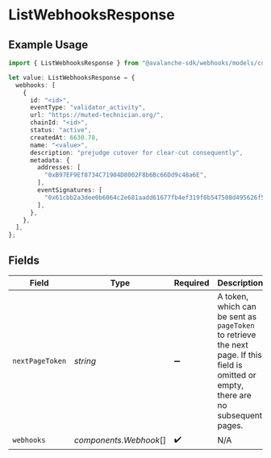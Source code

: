 # ListWebhooksResponse

## Example Usage

```typescript
import { ListWebhooksResponse } from "@avalanche-sdk/webhooks/models/components";

let value: ListWebhooksResponse = {
  webhooks: [
    {
      id: "<id>",
      eventType: "validator_activity",
      url: "https://muted-technician.org/",
      chainId: "<id>",
      status: "active",
      createdAt: 6630.78,
      name: "<value>",
      description: "prejudge cutover for clear-cut consequently",
      metadata: {
        addresses: [
          "0xB97EF9Ef8734C71904D8002F8b6Bc66Dd9c48a6E",
        ],
        eventSignatures: [
          "0x61cbb2a3dee0b6064c2e681aadd61677fb4ef319f0b547508d495626f5a62f64",
        ],
      },
    },
  ],
};
```

## Fields

| Field                                                                                                                                  | Type                                                                                                                                   | Required                                                                                                                               | Description                                                                                                                            |
| -------------------------------------------------------------------------------------------------------------------------------------- | -------------------------------------------------------------------------------------------------------------------------------------- | -------------------------------------------------------------------------------------------------------------------------------------- | -------------------------------------------------------------------------------------------------------------------------------------- |
| `nextPageToken`                                                                                                                        | *string*                                                                                                                               | :heavy_minus_sign:                                                                                                                     | A token, which can be sent as `pageToken` to retrieve the next page. If this field is omitted or empty, there are no subsequent pages. |
| `webhooks`                                                                                                                             | *components.Webhook*[]                                                                                                                 | :heavy_check_mark:                                                                                                                     | N/A                                                                                                                                    |